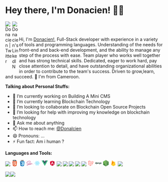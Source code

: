 # Hey there, I'm Donacien! 👨‍💻
<a href="https://twitter.com/donalcien">
  <img align="left" alt="Donacien | Twitter" width="22px" src="https://raw.githubusercontent.com/peterthehan/peterthehan/master/assets/twitter.svg" />
</a>

<a href="https://www.linkedin.com/in/awa-donacien-9259161a0/">
  <img align="left" alt="Donacien's LinkedIN" width="22px" src="https://raw.githubusercontent.com/peterthehan/peterthehan/master/assets/linkedin.svg" />
</a>

<br />
<br />

Hi, I'm [Donacien!](), Full-Stack developer with experience in a variety of tools and programming languages. Understanding of the needs for front-end and back-end development, and the ability to manage any step of the process with ease. Team player who works well together and has strong technical skills. Dedicated, eager to work hard, pay close attention to detail, and have outstanding organizational abilities in order to contribute to the team's success. Driven to grow,learn, and succeed. 🚀 I'm from Cameroon.

**Talking about Personal Stuffs:**


- 🔭 I’m currently working on Building A Mini CMS
- 🌱 I’m currently learning Blockchain Technology
- 👯 I’m looking to collaborate on Blockchain Open Source Projects
- 🤔 I’m looking for help with improving my knowledge on blockchain technology
- 💬 Ask me about anything
- 📫 How to reach me: [@Donalcien](https://twitter.com/donalcien)
- 😄 Pronouns: ...
- ⚡ Fun fact: Am i human ?

**Languages and Tools:**  

<code><img height="20" src="https://raw.githubusercontent.com/jmnote/z-icons/master/svg/javascript.svg"></code>
<code><img height="20" src="https://raw.githubusercontent.com/github/explore/80688e429a7d4ef2fca1e82350fe8e3517d3494d/topics/html/html.png"></code>
<code><img height="20" src="https://raw.githubusercontent.com/github/explore/80688e429a7d4ef2fca1e82350fe8e3517d3494d/topics/css/css.png"></code>
<code><img height="20" src="https://raw.githubusercontent.com/github/explore/80688e429a7d4ef2fca1e82350fe8e3517d3494d/topics/sass/sass.png"></code>
<code><img height="20" src="https://raw.githubusercontent.com/github/explore/80688e429a7d4ef2fca1e82350fe8e3517d3494d/topics/react/react.png"></code>
<code><img height="20" src="https://raw.githubusercontent.com/github/explore/80688e429a7d4ef2fca1e82350fe8e3517d3494d/topics/vue/vue.png"></code>
<code><img height="20" src="https://raw.githubusercontent.com/github/explore/80688e429a7d4ef2fca1e82350fe8e3517d3494d/topics/angular/angular.png"></code>
<code><img height="20" src="https://raw.githubusercontent.com/jmnote/z-icons/master/svg/bash.svg"></code>
<code><img height="20" src="https://raw.githubusercontent.com/jmnote/z-icons/master/svg/c.svg"></code>
<code><img height="20" src="https://raw.githubusercontent.com/jmnote/z-icons/master/16x16/python.png"></code>
<code><img height="20" src="https://raw.githubusercontent.com/jmnote/z-icons/master/svg/git.svg"></code>
<code><img height="20" src="https://raw.githubusercontent.com/jmnote/z-icons/master/svg/php.svg"></code>
<code><img height="20" src="https://raw.githubusercontent.com/github/explore/80688e429a7d4ef2fca1e82350fe8e3517d3494d/topics/laravel/laravel.png"></code>
<code><img height="20" src="https://raw.githubusercontent.com/github/explore/80688e429a7d4ef2fca1e82350fe8e3517d3494d/topics/django/django.png"></code>
<code><img height="20" src="https://raw.githubusercontent.com/github/explore/80688e429a7d4ef2fca1e82350fe8e3517d3494d/topics/nodejs/nodejs.png"></code>
<code><img height="20" src="https://raw.githubusercontent.com/github/explore/80688e429a7d4ef2fca1e82350fe8e3517d3494d/topics/firebase/firebase.png"></code>
<code><img height="20" src="https://raw.githubusercontent.com/jmnote/z-icons/master/svg/github.svg"></code>


<img align="left" src="https://github-readme-stats.vercel.app/api?username=donalawa&show_icons=true&theme=radical"/>
<img align="left" width="35%" src="https://github-readme-stats.vercel.app/api/top-langs/?username=donalawa&layout=compact"/>
